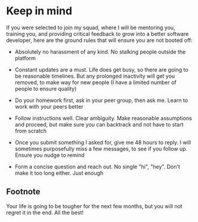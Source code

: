 # Keep in mind

If you were selected to join my squad, where I will be mentoring you, training you, and providing critical feedback to grow into a better software developer, here are the ground rules that will ensure you are not booted off:

- Absolutely no harassment of any kind. No stalking people outside the platform

- Constant updates are a must. Life does get busy, so there are going to be reasonable timelines. But any prolonged inactivity will get you removed, to make way for new people (I have a limited number of people to ensure quality)

- Do your homework first, ask in your peer group, then ask me. Learn to work with your peers better

- Follow instructions well. Clear ambiguity. Make reasonable assumptions and proceed, but make sure you can backtrack and not have to start from scratch

- Once you submit something  I asked for, give me 48 hours to reply. I will sometimes purposefully miss a few messages, to see if you follow up. Ensure you nudge to remind 

- Form a concise question and reach out. No single "hi", "hey". Don't make it too long either. Just enough

## Footnote

Your life is going to be tougher for the next few months, but you will not regret it in the end. All the best!
